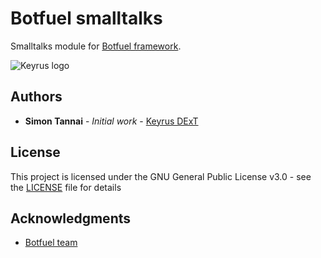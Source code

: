 # Botfuel smalltalks

Smalltalks module for [Botfuel framework](https://github.com/Botfuel/botfuel-dialog).


![Keyrus logo](https://innovation-itday.fr/wp-content/uploads/2018/04/Keyrus-logo_insightToValue_ssfond_500x250px_web-Keyrus-France-500x250.png)

## Authors

* **Simon Tannai** - *Initial work* - [Keyrus DExT](http://www.keyrus.fr/)

## License

This project is licensed under the GNU General Public License v3.0 - see the [LICENSE](LICENSE) file for details

## Acknowledgments
* [Botfuel team](https://www.botfuel.io/en)
